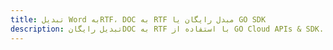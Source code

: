---title: تبدیل Word بهRTF، DOC به RTF مبدل رایگان یا GO SDKdescription: تبدیل رایگانDOC به RTF با استفاده از GO Cloud APIs & SDK. همچنین اسناد Microsoft Word و OpenOffice را در Cloud ایجاد، ویرایش و رندر کنید.---
